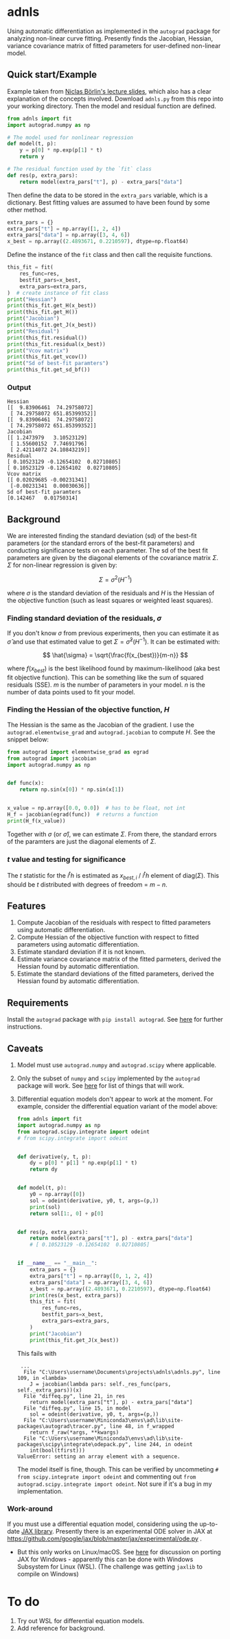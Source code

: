 # adnls
Using automatic differentiation as implemented in the `autograd` package for analyzing non-linear curve fitting. Presently finds the Jacobian, Hessian, variance covariance matrix of fitted parameters for user-defined non-linear model.

## Quick start/Example

Example taken from [Niclas Börlin's lecture slides](https://www8.cs.umu.se/kurser/5DA001/HT07/lectures/lsq-handouts.pdf), which also has a clear explanation of the concepts involved. Download `adnls.py` from this repo into your working directory. Then the model and residual function are defined.

```python
from adnls import fit
import autograd.numpy as np

# The model used for nonlinear regression
def model(t, p):
    y = p[0] * np.exp(p[1] * t)
    return y

# The residual function used by the `fit` class
def res(p, extra_pars):
    return model(extra_pars["t"], p) - extra_pars["data"]
```
Then define the data to be stored in the `extra_pars` variable, which is a dictionary. Best fitting values are assumed to have been found by some other method.

```python
extra_pars = {}
extra_pars["t"] = np.array([1, 2, 4])
extra_pars["data"] = np.array([3, 4, 6])
x_best = np.array((2.4893671, 0.2210597), dtype=np.float64)
```

Define the instance of the `fit` class and then call the requisite functions.

```python
this_fit = fit(
    res_func=res,
    bestfit_pars=x_best,
    extra_pars=extra_pars,
)  # create instance of fit class
print("Hessian")
print(this_fit.get_H(x_best))
print(this_fit.get_H())
print("Jacobian")
print(this_fit.get_J(x_best))
print("Residual")
print(this_fit.residual())
print(this_fit.residual(x_best))
print("Vcov matrix")
print(this_fit.get_vcov())
print("Sd of best-fit paramters")
print(this_fit.get_sd_bf())
```
### Output

```
Hessian
[[  9.83906461  74.29758072] 
 [ 74.29758072 651.85399352]]
[[  9.83906461  74.29758072] 
 [ 74.29758072 651.85399352]]
Jacobian
[[ 1.2473979   3.10523129]
 [ 1.55600152  7.74691796]
 [ 2.42114072 24.10843219]]
Residual
[ 0.10523129 -0.12654102  0.02710805]
[ 0.10523129 -0.12654102  0.02710805]
Vcov matrix
[[ 0.02029685 -0.00231341]
 [-0.00231341  0.00030636]]
Sd of best-fit paramters
[0.142467   0.01750314]
```

## Background

We are interested finding the standard deviation (sd) of the best-fit parameters (or the standard errors of the best-fit parameters) and conducting significance tests on each parameter. The sd of the best fit parameters are given by the diagonal elements of the covariance matrix $\Sigma$. $\Sigma$ for non-linear regression is given by:

$$
\Sigma = \sigma^2 (H^{-1})
$$

where $\sigma$ is the standard deviation of the residuals and $H$ is the Hessian of the objective function (such as least squares or weighted least squares). 

### Finding standard deviation of the residuals, $\sigma$

If you don't know $\sigma$ from previous experiments, then you can estimate it as $\hat{\sigma}$ and use that estimated value to get $\Sigma = \hat{\sigma}^2 (H^{-1})$. It can be estimated with:

$$
\hat{\sigma} = \sqrt{\frac{f(x_{best})}{m-n}}
$$

where $f(x_{best})$ is the best likelihood found by maximum-likelihood (aka best fit objective function). This can be something like the sum of squared residuals (SSE). $m$ is the number of parameters in your model. $n$ is the number of data points used to fit your model.

### Finding the Hessian of the objective function, $H$

The Hessian is the same as the Jacobian of the gradient. I use the `autograd.elementwise_grad` and `autograd.jacobian` to compute $H$. See the snippet below:

```python
from autograd import elementwise_grad as egrad
from autograd import jacobian
import autograd.numpy as np


def func(x):
    return np.sin(x[0]) * np.sin(x[1])


x_value = np.array([0.0, 0.0])  # has to be float, not int
H_f = jacobian(egrad(func))  # returns a function
print(H_f(x_value))
```

Together with $\sigma$ (or $\hat{\sigma}$), we can estimate $\Sigma$. From there, the standard errors of the paramters are just the diagonal elements of $\Sigma$.

### $t$ value and testing for significance

The $t$ statistic for the $i^th$ is estimated as $x_{best,i}$ / $i^th$ element of diag($\Sigma$). This should be $t$ distributed with degrees of freedom = $m-n$.

## Features
1. Compute Jacobian of the residuals with respect to fitted parameters using automatic differentiation.
2. Compute Hessian of the objective function with respect to fitted parameters using automatic differentiation.
3. Estimate standard deviation if it is not known.
4. Estimate variance covariance matrix of the fitted parmeters, derived the Hessian found by automatic differentiation.
5. Estimate the standard deviations of the fitted parameters, derived the Hessian found by automatic differentiation.

## Requirements
Install the `autograd` package with `pip install autograd`. See [here](https://github.com/HIPS/autograd) for further instructions.

## Caveats
1. Model must use `autograd.numpy` and `autograd.scipy` where applicable. 
2. Only the subset of `numpy` and `scipy` implemented by the `autograd` package will work. See [here](https://github.com/HIPS/autograd/blob/master/docs/tutorial.md#supported-and-unsupported-parts-of-numpyscipy) for list of things that will work.
3. Differential equation models don't appear to work at the moment. For example, consider the differential equation variant of the model above:
   ```python
   from adnls import fit
   import autograd.numpy as np
   from autograd.scipy.integrate import odeint
   # from scipy.integrate import odeint


   def derivative(y, t, p):
       dy = p[0] * p[1] * np.exp(p[1] * t)
       return dy


   def model(t, p):
       y0 = np.array([0])
       sol = odeint(derivative, y0, t, args=(p,))
       print(sol)
       return sol[1:, 0] + p[0]


   def res(p, extra_pars):
       return model(extra_pars["t"], p) - extra_pars["data"]
       # [ 0.10523129 -0.12654102  0.02710805]


   if __name__ == "__main__":
       extra_pars = {}
       extra_pars["t"] = np.array([0, 1, 2, 4])
       extra_pars["data"] = np.array([3, 4, 6])
       x_best = np.array((2.4893671, 0.2210597), dtype=np.float64)
       print(res(x_best, extra_pars))
       this_fit = fit(
           res_func=res,
           bestfit_pars=x_best,
           extra_pars=extra_pars,
       )
       print("Jacobian")
       print(this_fit.get_J(x_best))
   ```
    This fails with     
   ```
    ...
     File "C:\Users\username\Documents\projects\adnls\adnls.py", line 109, in <lambda>
       J = jacobian(lambda pars: self._res_func(pars, self._extra_pars))(x)
     File "diffeq.py", line 21, in res
       return model(extra_pars["t"], p) - extra_pars["data"]
     File "diffeq.py", line 15, in model
       sol = odeint(derivative, y0, t, args=(p,))
     File "C:\Users\username\Miniconda3\envs\ad\lib\site-packages\autograd\tracer.py", line 48, in f_wrapped
       return f_raw(*args, **kwargs)
     File "C:\Users\username\Miniconda3\envs\ad\lib\site-packages\scipy\integrate\odepack.py", line 244, in odeint
       int(bool(tfirst)))
   ValueError: setting an array element with a sequence.
    ```

    The model itself is fine, though. This can be verified by uncommeting `# from scipy.integrate import odeint` and commenting out `from autograd.scipy.integrate import odeint`. Not sure if it's a bug in my implementation.

### Work-around
If you must use a differential equation model, considering using the up-to-date [JAX library](https://github.com/google/jax). Presently there is an experimental ODE solver in JAX at https://github.com/google/jax/blob/master/jax/experimental/ode.py .
- But this only works on Linux/macOS. See [here](https://github.com/google/jax/issues/438) for discussion on porting JAX for Windows - apparently this can be done with Windows Subsystem for Linux (WSL). (The challenge was getting `jaxlib` to compile on Windows)


# To do
1. Try out WSL for differential equation models.
2. Add reference for background.
